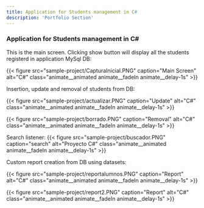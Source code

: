 ```yaml
---
title: Application for Students management in C#
description: 'Portfolio Section'
---
```


### Application for Students management in C#

This is the main screen. Clicking show button will display all the students registerd in application MySql DB:

{{< figure src="sample-project/CapturaInicial.PNG" caption="Main Screen" alt="C#" class="animate__animated animate__fadeIn animate__delay-1s" >}}

Insertion, update and removal of students from DB:

{{< figure src="sample-project/actualizar.PNG" caption="Update" alt="C#" class="animate__animated animate__fadeIn animate__delay-1s" >}}

{{< figure src="sample-project/borrado.PNG" caption="Removal" alt="C#" class="animate__animated animate__fadeIn animate__delay-1s" >}}

Search listener:
{{< figure src="sample-project/buscador.PNG" caption="search" alt="Proyecto C#" class="animate__animated animate__fadeIn animate__delay-1s" >}}

Custom report creation from DB using datasets:

{{< figure src="sample-project/reportalumnos.PNG" caption="Report" alt="C#" class="animate__animated animate__fadeIn animate__delay-1s" >}}

{{< figure src="sample-project/report2.PNG" caption="Report" alt="C#" class="animate__animated animate__fadeIn animate__delay-1s"  >}}
